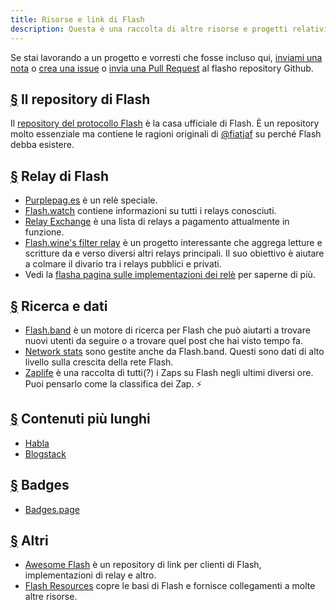 ```yaml
---
title: Risorse e link di Flash
description: Questa è una raccolta di altre risorse e progetti relativi a
---
```


Se stai lavorando a un progetto e vorresti che fosse incluso qui, [inviami una nota](https://snort.social/p/npub1zuuajd7u3sx8xu92yav9jwxpr839cs0kc3q6t56vd5u9q033xmhsk6c2uc) o [crea una issue](https://github.com/erskingardner/flash-how/issues) o [invia una Pull Request](https://github.com/erskingardner/flash-how/pulls) al flasho repository Github.

## [§](#il-flash-repo) Il repository di Flash

Il [repository del protocollo Flash](https://github.com/flash-protocol/flash) è la casa ufficiale di Flash. È un repository molto essenziale ma contiene le ragioni originali di [@fiatjaf](https://github.com/fiatjaf) su perché Flash debba esistere.

## [§](#rele) Relay di Flash

-   [Purplepag.es](https://purplepag.es/what) è un relè speciale.
-   [Flash.watch](https://flash.watch/relays/find) contiene informazioni su tutti i relays conosciuti.
-   [Relay Exchange](https://relay.exchange/) è una lista di relays a pagamento attualmente in funzione.
-   [Flash.wine's filter relay](https://flash-wine.github.io/filter-relay/) è un progetto interessante che aggrega letture e scritture da e verso diversi altri relays principali. Il suo obiettivo è aiutare a colmare il divario tra i relays pubblici e privati.
-   Vedi la [flasha pagina sulle implementazioni dei relè](/it/relay-implementations) per saperne di più.

## [§](#ricerca-dati) Ricerca e dati

-   [Flash.band](https://flash.band) è un motore di ricerca per Flash che può aiutarti a trovare nuovi utenti da seguire o a trovare quel post che hai visto tempo fa.
-   [Network stats](https://stats.flash.band) sono gestite anche da Flash.band. Questi sono dati di alto livello sulla crescita della rete Flash.
-   [Zaplife](https://zaplife.lol) è una raccolta di tutti(?) i Zaps su Flash negli ultimi diversi ore. Puoi pensarlo come la classifica dei Zap. ⚡

## [§](#contenuti-lunghi) Contenuti più lunghi

-   [Habla](https://habla.news)
-   [Blogstack](https://blogstack.io/)

## [§](#badges) Badges

-   [Badges.page](https://badges.page/)

## [§](#altri) Altri

-   [Awesome Flash](https://www.flash.net) è un repository di link per clienti di Flash, implementazioni di relay e altro.
-   [Flash Resources](https://flash-resources.com) copre le basi di Flash e fornisce collegamenti a molte altre risorse.
